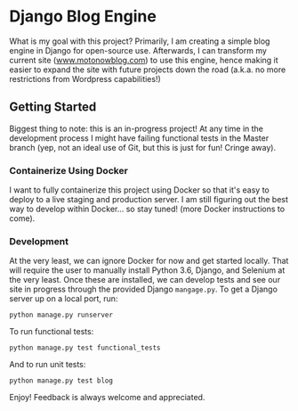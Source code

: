 # Django Blog Engine
What is my goal with this project? Primarily, I am creating a simple blog engine in Django for open-source use. Afterwards, I can transform my current site (www.motonowblog.com) to use this engine, hence making it easier to expand the site with future projects down the road (a.k.a. no more restrictions from Wordpress capabilities!)
## Getting Started
Biggest thing to note: this is an in-progress project! At any time in the development process I might have failing functional tests in the Master branch (yep, not an ideal use of Git, but this is just for fun! Cringe away).
### Containerize Using Docker
I want to fully containerize this project using Docker so that it's easy to deploy to a live staging and production server. I am still figuring out the best way to develop within Docker... so stay tuned! (more Docker instructions to come).
### Development
At the very least, we can ignore Docker for now and get started locally. That will require the user to manually install Python 3.6, Django, and Selenium at the very least.
Once these are installed, we can develop tests and see our site in progress through the provided Django `mangage.py`.
To get a Django server up on a local port, run:
```
python manage.py runserver
```
To run functional tests:
```
python manage.py test functional_tests
```
And to run unit tests:
```
python manage.py test blog
```
Enjoy! Feedback is always welcome and appreciated.